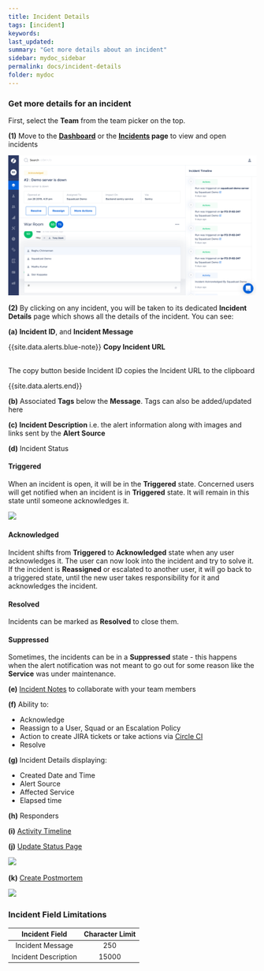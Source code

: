 ```yaml
---
title: Incident Details
tags: [incident]
keywords:
last_updated:
summary: "Get more details about an incident"
sidebar: mydoc_sidebar
permalink: docs/incident-details
folder: mydoc
---
```


### Get more details for an incident

First, select the **Team** from the team picker on the top.

**(1)** Move to the **[Dashboard](incident-dashboard)** or the **[Incidents](incident-list-table-view) page** to view and open incidents

![](images/incident_1.png)

**(2)** By clicking on any incident, you will be taken to its dedicated **Incident Details** page which shows all the details of the incident. You can see:

**(a)** **Incident ID**, and **Incident Message**

{{site.data.alerts.blue-note}}
<b>Copy Incident URL</b>
<br/><br/><p>The copy button beside Incident ID copies the Incident URL to the clipboard</p>
{{site.data.alerts.end}}

**(b)** Associated **Tags** below the **Message**. Tags can also be added/updated here

**(c)** **Incident Description** i.e. the alert information along with images and links sent by the **Alert Source**

**(d)** Incident Status

#### Triggered
When an incident is open, it will be in the **Triggered** state. Concerned users will get notified when an incident is in **Triggered** state. It will remain in this state until someone acknowledges it.

![](images/incident_2.png)

#### Acknowledged
Incident shifts from **Triggered** to **Acknowledged** state when any user acknowledges it. The user can now look into the incident and try to solve it. If the incident is **Reassigned** or escalated to another user, it will go back to a triggered state, until the new user takes responsibility for it and acknowledges the incident.

#### Resolved
Incidents can be marked as **Resolved** to close them.

#### Suppressed
Sometimes, the incidents can be in a **Suppressed** state - this happens when the alert notification was not meant to go out for some reason like the **Service** was under maintenance. 

**(e)** [Incident Notes](incident-notes) to collaborate with your team members

**(f)** Ability to:

- Acknowledge
- Reassign to a User, Squad or an Escalation Policy
- Action to create JIRA tickets or take actions via [Circle CI](https://support.squadcast.com/docs/circleci-actions)
- Resolve

**(g)** Incident Details displaying:

- Created Date and Time
- Alert Source
- Affected Service
- Elapsed time

**(h)** Responders

**(i)** [Activity Timeline](incident-timeline)

**(j)** [Update Status Page](statuspage#updating-your-statuspage)

![](images/incident_3.png)

**(k)** [Create Postmortem](postmortems#creating-a-postmortem)

![](images/incident_4.png)

### Incident Field Limitations

|    Incident Field    | Character Limit |
|:--------------------:|:---------------:|
|   Incident Message   |       250       |
| Incident Description |      15000      |
